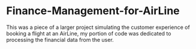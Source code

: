 # Finance-Management-for-AirLine
This was a piece of a larger project simulating the customer experience of booking a flight at an AirLine, my portion of code was dedicated to processing the financial data from the user.
